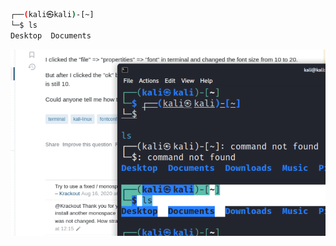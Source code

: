 
```bash
┌──(kali㉿kali)-[~]
└─$ ls
Desktop  Documents  
```

![test](images/Pasted%20image%2020230315121224.png)
